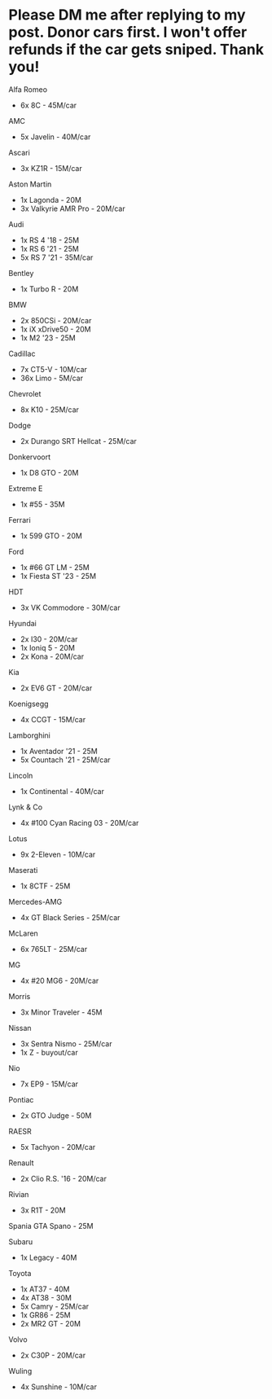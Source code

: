 # Please DM me after replying to my post. Donor cars first. I won't offer refunds if the car gets sniped. Thank you!
Alfa Romeo
* 6x 8C - 45M/car

AMC
* 5x Javelin - 40M/car

Ascari
* 3x KZ1R - 15M/car

Aston Martin
* 1x Lagonda - 20M
* 3x Valkyrie AMR Pro - 20M/car

Audi
* 1x RS 4 '18 - 25M
* 1x RS 6 '21 - 25M
* 5x RS 7 '21 - 35M/car

Bentley
* 1x Turbo R - 20M

BMW
* 2x 850CSi - 20M/car
* 1x iX xDrive50 - 20M
* 1x M2 '23 - 25M

Cadillac
* 7x CT5-V - 10M/car
* 36x Limo - 5M/car

Chevrolet
* 8x K10 - 25M/car

Dodge
* 2x Durango SRT Hellcat - 25M/car

Donkervoort
* 1x D8 GTO - 20M

Extreme E
* 1x #55 - 35M

Ferrari
* 1x 599 GTO - 20M

Ford
* 1x #66 GT LM - 25M
* 1x Fiesta ST '23 - 25M

HDT
* 3x VK Commodore - 30M/car

Hyundai
* 2x I30 - 20M/car
* 1x Ioniq 5 - 20M
* 2x Kona - 20M/car

Kia
* 2x EV6 GT - 20M/car

Koenigsegg
* 4x CCGT - 15M/car

Lamborghini
* 1x Aventador '21 - 25M
* 5x Countach '21 - 25M/car

Lincoln
* 1x Continental - 40M/car

Lynk & Co
* 4x #100 Cyan Racing 03 - 20M/car

Lotus
* 9x 2-Eleven - 10M/car

Maserati
* 1x 8CTF - 25M

Mercedes-AMG
* 4x GT Black Series - 25M/car

McLaren
* 6x 765LT - 25M/car

MG
* 4x #20 MG6 - 20M/car

Morris
* 3x Minor Traveler - 45M

Nissan
* 3x Sentra Nismo - 25M/car
* 1x Z - buyout/car

Nio
* 7x EP9 - 15M/car

Pontiac
* 2x GTO Judge - 50M

RAESR
* 5x Tachyon - 20M/car

Renault
* 2x Clio R.S. '16 - 20M/car

Rivian
* 3x R1T - 20M

Spania GTA Spano - 25M

Subaru
* 1x Legacy - 40M

Toyota
* 1x AT37 - 40M
* 4x AT38 - 30M
* 5x Camry - 25M/car
* 1x GR86 - 25M
* 2x MR2 GT - 20M

Volvo
* 2x C30P - 20M/car

Wuling
* 4x Sunshine - 10M/car 